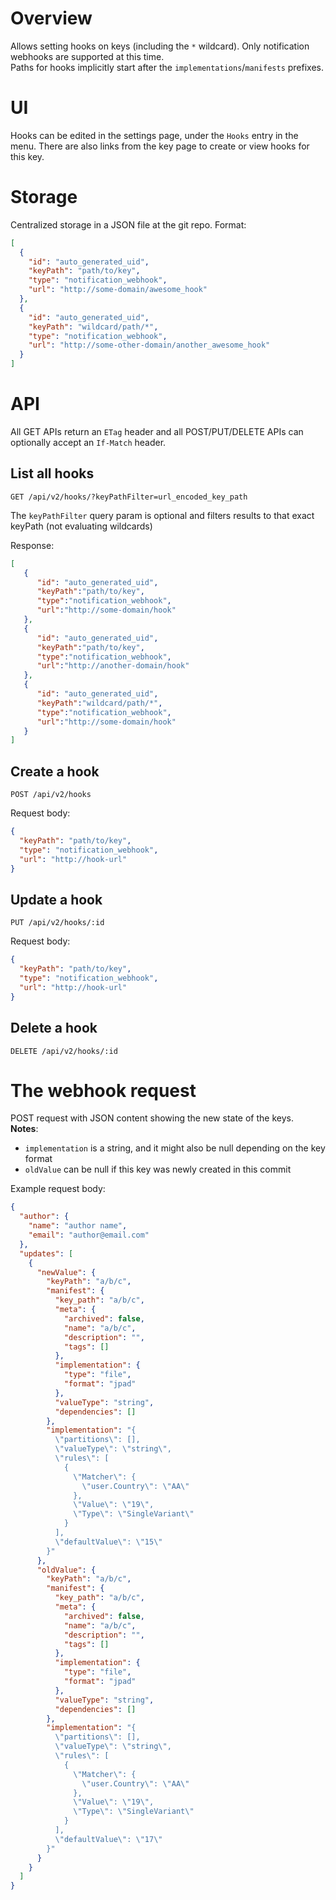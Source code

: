 # Overview

Allows setting hooks on keys (including the `*` wildcard). Only notification webhooks are supported at this time.  
Paths for hooks implicitly start after the `implementations`/`manifests` prefixes.

# UI

Hooks can be edited in the settings page, under the `Hooks` entry in the menu.
There are also links from the key page to create or view hooks for this key.

# Storage

Centralized storage in a JSON file at the git repo. Format:

```JSON
[
  {
    "id": "auto_generated_uid",
    "keyPath": "path/to/key",
    "type": "notification_webhook",
    "url": "http://some-domain/awesome_hook"
  },
  {
    "id": "auto_generated_uid",
    "keyPath": "wildcard/path/*",
    "type": "notification_webhook",
    "url": "http://some-other-domain/another_awesome_hook"
  }
]
```

# API

All GET APIs return an `ETag` header and all POST/PUT/DELETE APIs can optionally accept an `If-Match` header.

## List all hooks

`GET /api/v2/hooks/?keyPathFilter=url_encoded_key_path`

The `keyPathFilter` query param is optional and filters results to that exact keyPath (not evaluating wildcards)

Response:

```JSON
[
   {
      "id": "auto_generated_uid",
      "keyPath":"path/to/key",
      "type":"notification_webhook",
      "url":"http://some-domain/hook"
   },
   {
      "id": "auto_generated_uid",
      "keyPath":"path/to/key",
      "type":"notification_webhook",
      "url":"http://another-domain/hook"
   },
   {
      "id": "auto_generated_uid",
      "keyPath":"wildcard/path/*",
      "type":"notification_webhook",
      "url":"http://some-domain/hook"
   }
]
```

## Create a hook

`POST /api/v2/hooks`

Request body:

```JSON
{
  "keyPath": "path/to/key",
  "type": "notification_webhook",
  "url": "http://hook-url"
}
```

## Update a hook

`PUT /api/v2/hooks/:id`

Request body:

```JSON
{
  "keyPath": "path/to/key",
  "type": "notification_webhook",
  "url": "http://hook-url"
}
```

## Delete a hook

`DELETE /api/v2/hooks/:id`

# The webhook request

POST request with JSON content showing the new state of the keys.  
**Notes**:

- `implementation` is a string, and it might also be null depending on the key format
- `oldValue` can be null if this key was newly created in this commit

Example request body:

```JSON
{
  "author": {
    "name": "author name",
    "email": "author@email.com"
  },
  "updates": [
    {
      "newValue": {
        "keyPath": "a/b/c",
        "manifest": {
          "key_path": "a/b/c",
          "meta": {
            "archived": false,
            "name": "a/b/c",
            "description": "",
            "tags": []
          },
          "implementation": {
            "type": "file",
            "format": "jpad"
          },
          "valueType": "string",
          "dependencies": []
        },
        "implementation": "{
          \"partitions\": [],
          \"valueType\": \"string\",
          \"rules\": [
            {
              \"Matcher\": {
                \"user.Country\": \"AA\"
              },
              \"Value\": \"19\",
              \"Type\": \"SingleVariant\"
            }
          ],
          \"defaultValue\": \"15\"
        }"
      },
      "oldValue": {
        "keyPath": "a/b/c",
        "manifest": {
          "key_path": "a/b/c",
          "meta": {
            "archived": false,
            "name": "a/b/c",
            "description": "",
            "tags": []
          },
          "implementation": {
            "type": "file",
            "format": "jpad"
          },
          "valueType": "string",
          "dependencies": []
        },
        "implementation": "{
          \"partitions\": [],
          \"valueType\": \"string\",
          \"rules\": [
            {
              \"Matcher\": {
                \"user.Country\": \"AA\"
              },
              \"Value\": \"19\",
              \"Type\": \"SingleVariant\"
            }
          ],
          \"defaultValue\": \"17\"
        }"
      }
    }
  ]
}
```
